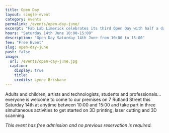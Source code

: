 ```yaml
---
title: Open Day
layout: single-event
category: events
permalink: /events/open-day-june/
excerpt: "Fab Lab Limerick celebrates its third Open Day with half a day of tutorials and activities on 3D printing, 3D scanning and laser cutting. Everyone is welcome!"
hours: "Saturday 14th June 10:00-15:00"
description: "Open Day Saturday 14th June from 10:00 to 15:00"
fee: "Free Event"
slug: open-day-june
past: false
image:
  url: /events/open-day-june.jpg
  caption:
    display: true
    title: 
    credits: Lynne Brisbane
---
```


Adults and children, artists and technologists, students and professionals… everyone is welcome to come to our premises on 7 Rutland Street this Saturday 14th at anytime between 10:00 and 15:00 and take part in three simultaneous activities to get started on 3D printing, laser cutting and 3D scanning.

*This event has free admission and no previous reservation is required.*
